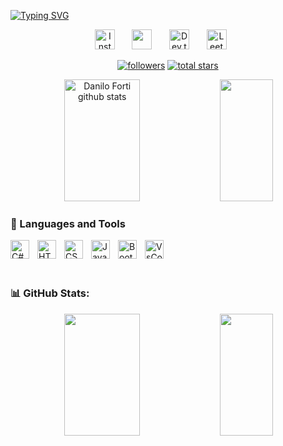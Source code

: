 [![Typing SVG](https://readme-typing-svg.herokuapp.com?font=Fira+Code&pause=1000&color=f75c7e&center=true&size=22&vCenter=true&width=1000&height=30&lines=Hello!+My+name+is+Danilo+Forti;I'm+25+years+old;I'm+from+Brazil;I+Studying+ADS+and+Web+Development;I'm+from+Brazil)](https://git.io/typing-svg)


<!-- Suas redes sociais aqui -->

<p align="center">
  <a href="link da rede social aqui"><img width="32px" alt="Instagram" title="Instagram" src="https://user-images.githubusercontent.com/107387110/227744880-a2afdca9-e7dc-4afc-afc3-cda1f0b95d7d.svg"/></a>
  &#8287;&#8287;&#8287;&#8287;&#8287;
  <a href="link do seu discord" alt="Discord" title="Contact me from Discord"><img width="32px" src="https://i.imgur.com/OViZO8J.png"/></a>
  &#8287;&#8287;&#8287;&#8287;&#8287;
  <a href="link do seu dev.to"><img width="32px" alt="Dev.to" title="davidpereirads Dev.to" src="https://i.imgur.com/mVm29vK.png"></a>
  &#8287;&#8287;&#8287;&#8287;&#8287;
  <a href="link do seu leetcode"><img width="32px" alt="LeetCode" title="LeetCode Danilo Forti" src="https://user-images.githubusercontent.com/107387110/227745045-25091a66-beb0-408b-86da-6da4b62c9159.png"/></a>
  &#8287;&#8287;&#8287;&#8287;&#8287;
</p>

<p align="center">
      <a href="https://github.com/DaniloForti?tab=followers">
         <img alt="followers" title="Follow me on Github" src="https://custom-icon-badges.demolab.com/github/followers/DaniloForti?color=236ad3&labelColor=1155ba&style=for-the-badge&logo=person-add&label=Follow&logoColor=white"/></a>
      <a href="https://github.com/DaniloForti?tab=repositories&sort=stargazers">
         <img alt="total stars" title="Total stars on GitHub" src="https://custom-icon-badges.demolab.com/github/stars/DaniloForti?color=55960c&style=for-the-badge&labelColor=488207&logo=star"/></a>

   </p>


<div align="center">  
  <img width="49%" height="195px" src="https://github-readme-stats.vercel.app/api?username=DaniloForti&show_icons=true&count_private=true&hide_border=true&title_color=f75c7e&icon_color=66d9ef&text_color=f75c7e&bg_color=0d1117" alt="Danilo Forti github stats" /> 
  <img width="41%" height="195px" src="https://github-readme-stats.vercel.app/api/top-langs/?username=DaniloForti&layout=compact&hide_border=true&title_color=f75c7e&text_color=ff91a4&bg_color=0d1117" />
</div>

### 🧰 Languages and Tools
<img align="left" alt="C#" width="30px" style="padding-right:10px;" src="https://devicons.railway.app/i/csharp.svg" />
<img align="left" alt="HTML" width="30" style="padding-right:10px;" src="https://devicons.railway.app/i/html5.svg" />
<img align="left" alt="CSS" width="30px" style="padding-right:10px;" src="https://devicons.railway.app/i/css3.svg" />
<img align="left" alt="Javascript" width="30px" style="padding-right:10px;" src="https://devicons.railway.app/i/javascript.svg" />
<img align="left" alt="Bootstrap" width="30px" style="padding-right:10px;" src="https://devicons.railway.app/i/bootstrap.svg" />
<img align="left" alt="VsCode" width="30px" style="padding-right:10px;" src="https://cdn.jsdelivr.net/gh/devicons/devicon/icons/vscode/vscode-original.svg" />
  
</br>
</br>
</br>




### 📊 GitHub Stats:
<div align="center">
  
  <img width="49%" height="195px" src="https://github-readme-stats.vercel.app/api?username=davidpereirads&theme=monokai&hide_border=true&include_all_commits=false&count_private=true&bg_color=0d1117" />   
  <img width="41%" height="195px" src="https://github-readme-stats.vercel.app/api/top-langs/?username=davidpereirads&theme=monokai&hide_border=true&include_all_commits=false&count_private=true&layout=compact&bg_color=0d1117" /> <br/>
</div>
